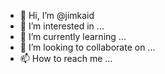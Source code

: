 - 👋 Hi, I’m @jimkaid
- 👀 I’m interested in ...
- 🌱 I’m currently learning ...
- 💞️ I’m looking to collaborate on ...
- 📫 How to reach me ...

<!---
jimkaid/jimkaid is a ✨ special ✨ repository because its `README.md` (this file) appears on your GitHub profile.
You can click the Preview link to take a look at your changes.
--->
